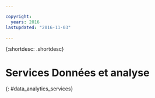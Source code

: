 ```yaml
---

copyright:
  years: 2016
lastupdated: "2016-11-03"

---
```


{:shortdesc: .shortdesc}

# Services Données et analyse
{: #data_analytics_services}
